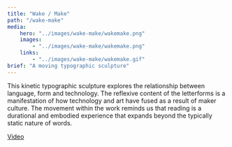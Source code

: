 ```yaml
---
title: "Wake / Make"
path: "/wake-make"
media:
    hero: "../images/wake-make/wakemake.png"
    images: 
        - "../images/wake-make/wakemake.png"
    links: 
        - "../images/wake-make/wakemake.gif"
brief: "A moving typographic sculpture"
---
```


This kinetic typographic sculpture explores the relationship between language, form and technology. The reflexive content of the letterforms is a manifestation of how technology and art have fused as a result of maker culture. The movement within the work reminds us that reading is a durational and embodied experience that expands beyond the typically static nature of words.

<div class='detail-buttons'>
    <a href='https://imgur.com/zcF9GTI' class='button' style='margin-right: auto;'>Video</a>
<div>